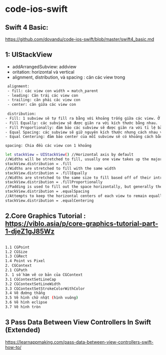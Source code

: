 # code-ios-swift

## Swift 4 Basic:
https://github.com/dovandu/code-ios-swift/blob/master/swift4_basic.md

## 1: UIStackView
- addArrangedSubview: addview
- oritation: horizontal và vertical
- alignment, distribution, và spacing : căn các view trong
```sh
 alignment: 
 - fill: các view con width = match_parent
 - leading: Căn trái các view con
 - trailing: căn phải các view con
 - center: căn giữa các view con
 
 distribution:
- Fill: 1 subview sẽ tự fill ra bằng với khoảng trống giữa các view. Ở hình trên các button trong stack đang layout theo giá trị fill.
- Fill Equally: các subview sẽ được giãn ra với kích thước bằng nhau.
- Fill Proportionally: đảm bảo các subview sẽ được giãn ra với tỉ lệ bằng nhau. VD: có 2 view A dài 100 và B dài 200, sau khi giãn ra A dài 150 và B là 300. Cả 2 cùng tăng lên 50%.
- Equal Spacing: các subview sẽ giữ nguyên kích thước nhưng cách nhau với 1 khoảng cách bằng nhau.
- Equal Centering: đảm bảo center của mỗi subview sẽ có khoảng cách bằng nhau.

spacing: Chia đều các view con 1 khoảng

let stackView = UIStackView() //Horizontal axis by default
//Widths will be stretched to fill, usually one view takes up the majority of the space
stackView.distribution = .fill 
//Widths are stretched to fill with the same width
stackView.distribution = .fillEqually
//Widths are stretched to the same size to fill based off of their intrinsic content size, but they scale to keep the same proportions. Think resizing things in Sketch with the lock on.
stackView.distribution = .fillProportionally
//Padding is used to fill out the space horizontally, but generally the views stay the same size
stackView.distribution = .equalSpacing
//Attempts to keep the horizontal centers of each view to remain equally spaced
stackView.distribution = .equalCentering
```

## 2.Core Graphics Tutorial : https://viblo.asia/p/core-graphics-tutorial-part-1-djeZ1gJ85Wz
```sh 

1.1 CGPoint
1.2 CGSize
1.3 CGRect
1.4 Point vs Pixel
2. CGContext
2.1 CGPath
3. 1 số hàm vẽ cơ bản của CGContext
3.1 CGContextSetLineCap
3.2 CGContextSetLineWidth
3.3 CGContextSetStrokeColorWithColor
3.4 Vẽ đường thẳng
3.5 Vẽ hình chữ nhật (hình vuông)
3.6 Vẽ hình eclipse
3.7 Vẽ hình tròn

```

## 3 Pass Data Between View Controllers In Swift (Extended)
https://learnappmaking.com/pass-data-between-view-controllers-swift-how-to/
